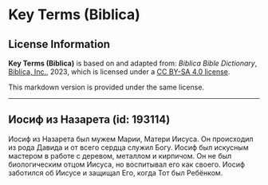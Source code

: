 # Key Terms (Biblica)

## License Information

**Key Terms (Biblica)** is based on and adapted from: _Biblica Bible Dictionary_, [Biblica, Inc.](https://www.biblica.com/), 2023, which is licensed under a [CC BY-SA 4.0 license](https://creativecommons.org/licenses/by-sa/4.0/legalcode.en).

This markdown version is provided under the same license.



--------------------------------

## Иосиф из Назарета (id: 193114)

Иосиф из Назарета был мужем Марии, Матери Иисуса. Он происходил из рода Давида и от всего сердца служил Богу. Иосиф был искусным мастером в работе с деревом, металлом и кирпичом. Он не был биологическим отцом Иисуса, но воспитывал его как своего. Иосиф заботился об Иисусе и защищал Его, когда Тот был Ребёнком.


